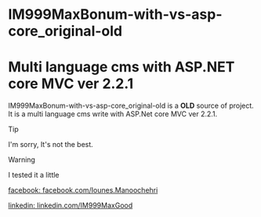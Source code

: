 # IM999MaxBonum-with-vs-asp-core_original-old

# Multi language cms with ASP.NET core MVC ver 2.2.1

IM999MaxBonum-with-vs-asp-core_original-old is a **OLD** source of project. It is a multi language cms write with ASP.Net core MVC ver 2.2.1.

> [!TIP]
> I'm sorry, It's not the best.

>[!WARNING]
>I tested it a little


[facebook: facebook.com/Iounes.Manoochehri](https://facebook.com/Iounes.Manoochehri)

[linkedin: linkedin.com/IM999MaxGood](https://ir.linkedin.com/in/im999maxgood)
